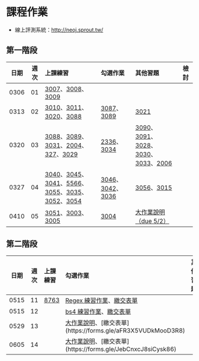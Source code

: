 # 課程作業

* 線上評測系統：http://neoj.sprout.tw/

## 第一階段

| 日期  | 週次 | 上課練習                                 | 勾選作業               | 其他習題                                  | 檢討               |
| :---: | :--: | :--------------------------------------- | :----------------- | :----------------------------------- | :--------------- |
| 0306 |  01  | [3007](https://neoj.sprout.tw/problem/3007)、[3008](https://neoj.sprout.tw/problem/3008)、[3009](https://neoj.sprout.tw/problem/3009)| | ||
| 0313 |  02  | [3010](https://neoj.sprout.tw/problem/3010)、[3011](https://neoj.sprout.tw/problem/3011)、[3020](https://neoj.sprout.tw/problem/3020)、[3088](https://neoj.sprout.tw/problem/3088)| [3087](https://neoj.sprout.tw/problem/3087)、[3089](https://neoj.sprout.tw/problem/3089)|[3021](https://neoj.sprout.tw/problem/3021)||
| 0320 |  03  | [3088](https://neoj.sprout.tw/problem/3088)、[3089](https://neoj.sprout.tw/problem/3089)、[3031](https://neoj.sprout.tw/problem/3031)、[2004](https://neoj.sprout.tw/problem/2004)、[327](https://neoj.sprout.tw/problem/327)、[3029](https://neoj.sprout.tw/problem/3029)|[2336](https://neoj.sprout.tw/problem/2336)、[3034](https://neoj.sprout.tw/problem/3034)|[3090](https://neoj.sprout.tw/problem/3090)、[3091](https://neoj.sprout.tw/problem/3091)、[3028](https://neoj.sprout.tw/problem/3028)、[3030](https://neoj.sprout.tw/problem/3030)、[3033](https://neoj.sprout.tw/problem/3033)、[2006](https://neoj.sprout.tw/problem/2006)||
| 0327 |  04  | [3040](https://neoj.sprout.tw/problem/3040)、[3045](https://neoj.sprout.tw/problem/3045)、[3041](https://neoj.sprout.tw/problem/3041)、[5566](https://neoj.sprout.tw/problem/5566)、[3055](https://neoj.sprout.tw/problem/3055)、[3035](https://neoj.sprout.tw/problem/3035)、[3052](https://neoj.sprout.tw/problem/3052)、[3054](https://neoj.sprout.tw/problem/3054)|[3046](https://neoj.sprout.tw/problem/3046)、[3042](https://neoj.sprout.tw/problem/3042)、[3036](https://neoj.sprout.tw/problem/3036)|[3056](https://neoj.sprout.tw/problem/3056)、[3015](https://neoj.sprout.tw/problem/3015)||
| 0410 |  05  | [3051](https://neoj.sprout.tw/problem/3051)、[3003](https://neoj.sprout.tw/problem/3003)、[3005](https://neoj.sprout.tw/problem/3005) |[3004](https://neoj.sprout.tw/problem/3004) | [大作業說明（due 5/2）](https://hackmd.io/J8l8vuQKSqSBpXJidpM0sA?view) |


## 第二階段
| 日期  | 週次 | 上課練習                                 | 勾選作業               | 其他習題                                  | 檢討               |
| :---: | :--: | :--------------------------------------- | :----------------- | :----------------------------------- | :--------------- |
| 0515 |  11  | [8763](https://neoj.sprout.tw/problem/8763/) | [Regex 練習作業](https://hackmd.io/@robert1003/HyI22hhuO)、[繳交表單](https://forms.gle/WTNx5aLMSHypoc1t5) | |
| 0515 |  12  |  | [bs4 練習作業](https://hackmd.io/@pcchou/py2021-scraping)、[繳交表單](https://forms.gle/fLHzYZ9CvxdPussw5) | |
| 0529 |  13  |  | [大作業說明](https://hackmd.io/@bnCOpTWwRZ2THVyx87qBvQ/SJEZlEuO_)、[繳交表單](https://forms.gle/aFR3X5VUDkMooD3R8) | |
| 0605 |  14  |  | [大作業說明](https://hackmd.io/@bnCOpTWwRZ2THVyx87qBvQ/SJEZlEuO_)、[繳交表單](https://forms.gle/JebCnxcJ8siCysk86) | |